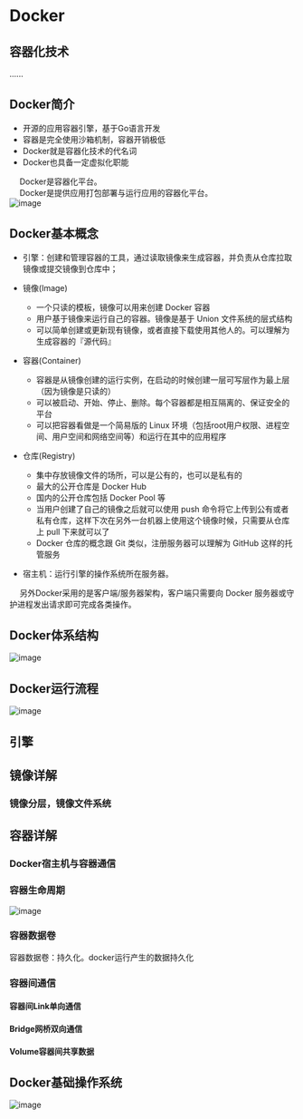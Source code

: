 



# Docker

<!-- 
https://mp.weixin.qq.com/s/xq9lrHqBOWjQ65-V4Jrttg
-->

## 容器化技术  
<!-- 
https://mp.weixin.qq.com/s/RvURRnoSFPywtR8Af7IZ-g
-->
......

## Docker简介  
<!-- 
https://mp.weixin.qq.com/s?__biz=MzU0MzQ5MDA0Mw==&mid=2247486479&idx=3&sn=c1fbb2084fb251242d28232a199dcc32&chksm=fb0be69bcc7c6f8d43cacac86fc72b2c48d0264cdff59f992b1bdd3f34847283c596efdd524e&mpshare=1&scene=1&srcid=&sharer_sharetime=1564706539160&sharer_shareid=b256218ead787d58e0b58614a973d00d&key=dd204f3b2a2710ede816adfd8719abab5e616cb2bfaa745f0c27e1497097ef87868dd4e09b2f4cf7f9356029742e5eca3f090d149bf596e7cdde74af20c9a2075fda7b37e40c5fbc75534666bf2183f9&ascene=1&uin=MTE1MTYxNzY2MQ%3D%3D&devicetype=Windows+10&version=62060834&lang=zh_CN&pass_ticket=J89DTwjzapl6QMdBj7AAiEYLyOJjEXJXaq6zx%2Fd594ed2uDLQjTlRiDqWumTTR0m
-->

* 开源的应用容器引擎，基于Go语言开发  
* 容器是完全使用沙箱机制，容器开销极低  
* Docker就是容器化技术的代名词	
* Docker也具备一定虚拟化职能

&emsp; Docker是容器化平台。  
&emsp; Docker是提供应用打包部署与运行应用的容器化平台。  
![image](https://gitee.com/wt1814/pic-host/raw/master/images/projectManage/docker/docker-1.png)  




## Docker基本概念  

<!-- 
* 镜像: 镜像是文件，是只读的，提供了运行程序完整的软硬件资源，是应用程序的"集装箱"。  
* 容器: 是镜像的实例，由Docker负责创建，容器之间彼此隔离。  

引擎：创建和管理容器的工具，通过读取镜像来生成容器，并负责从仓库拉取镜像或提交镜像到仓库中；

镜像：类似于虚拟机镜像，一般由一个基本操作系统环境和多个应用程序打包而成，是创建容器的模板；

容器：可看作一个简易版的Linxu系统环境（包括root用户权限、进程空间、用户空间和网络空间等）以及运行在其中的应用程序打包而成的盒子；

仓库：集中存放镜像文件的场所，分为公共仓库和私有仓库，目前最大的公共仓库是官方提供的Docker Hub，此外国内的阿里云、腾讯云等也提供了公共仓库；

宿主机：运行引擎的操作系统所在服务器。
-->

  

* 引擎：创建和管理容器的工具，通过读取镜像来生成容器，并负责从仓库拉取镜像或提交镜像到仓库中；  
* 镜像(Image)
    * 一个只读的模板，镜像可以用来创建 Docker 容器
    * 用户基于镜像来运行自己的容器。镜像是基于 Union 文件系统的层式结构
    * 可以简单创建或更新现有镜像，或者直接下载使用其他人的。可以理解为生成容器的『源代码』

* 容器(Container)
    * 容器是从镜像创建的运行实例，在启动的时候创建一层可写层作为最上层（因为镜像是只读的）
    * 可以被启动、开始、停止、删除。每个容器都是相互隔离的、保证安全的平台
    * 可以把容器看做是一个简易版的 Linux 环境（包括root用户权限、进程空间、用户空间和网络空间等）和运行在其中的应用程序

* 仓库(Registry)
    * 集中存放镜像文件的场所，可以是公有的，也可以是私有的
    * 最大的公开仓库是 Docker Hub
    * 国内的公开仓库包括 Docker Pool 等
    * 当用户创建了自己的镜像之后就可以使用 push 命令将它上传到公有或者私有仓库，这样下次在另外一台机器上使用这个镜像时候，只需要从仓库上 pull 下来就可以了
    * Docker 仓库的概念跟 Git 类似，注册服务器可以理解为 GitHub 这样的托管服务
* 宿主机：运行引擎的操作系统所在服务器。  

&emsp; 另外Docker采用的是客户端/服务器架构，客户端只需要向 Docker 服务器或守护进程发出请求即可完成各类操作。  


## Docker体系结构  
<!-- 
https://mp.weixin.qq.com/s/RvURRnoSFPywtR8Af7IZ-g
-->
![image](https://gitee.com/wt1814/pic-host/raw/master/images/projectManage/docker/docker-2.png)  

## Docker运行流程  
![image](https://gitee.com/wt1814/pic-host/raw/master/images/projectManage/docker/docker-3.png)  

## 引擎  
<!-- 
https://mp.weixin.qq.com/s?__biz=MzI1NDQ3MjQxNA==&mid=2247488707&idx=1&sn=eab72ec6e0c6bcd0396f49ab67644f05&chksm=e9c5ed72deb264649c24f8c1f54a1ecb896abc11dee26373bcf7df0f2b6a1a28f1ce2050fe89&mpshare=1&scene=1&srcid=#rd
-->


## 镜像详解
### 镜像分层，镜像文件系统  
<!-- 
https://mp.weixin.qq.com/s/PM6K3j8bqBbbwtt4S4uyEw
-->

## 容器详解
### Docker宿主机与容器通信  

### 容器生命周期  
![image](https://gitee.com/wt1814/pic-host/raw/master/images/projectManage/docker/docker-4.png)  

### 容器数据卷
容器数据卷：持久化。docker运行产生的数据持久化

### 容器间通信  
#### 容器间Link单向通信  

#### Bridge网桥双向通信  

#### Volume容器间共享数据  


## Docker基础操作系统  
<!-- 
https://mp.weixin.qq.com/s/PM6K3j8bqBbbwtt4S4uyEw
-->


![image](https://gitee.com/wt1814/pic-host/raw/master/images/projectManage/docker/docker-10.png)  





